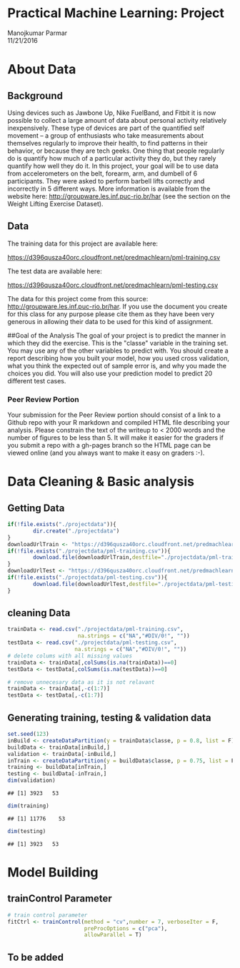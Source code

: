 # Practical Machine Learning: Project
Manojkumar Parmar  
11/21/2016  


# About Data
## Background
Using devices such as Jawbone Up, Nike FuelBand, and Fitbit it is now possible to collect a large amount of data about personal activity relatively inexpensively. These type of devices are part of the quantified self movement – a group of enthusiasts who take measurements about themselves regularly to improve their health, to find patterns in their behavior, or because they are tech geeks. One thing that people regularly do is quantify how much of a particular activity they do, but they rarely quantify how well they do it. In this project, your goal will be to use data from accelerometers on the belt, forearm, arm, and dumbell of 6 participants. They were asked to perform barbell lifts correctly and incorrectly in 5 different ways. More information is available from the website here: http://groupware.les.inf.puc-rio.br/har (see the section on the Weight Lifting Exercise Dataset).

## Data

The training data for this project are available here:

https://d396qusza40orc.cloudfront.net/predmachlearn/pml-training.csv

The test data are available here:

https://d396qusza40orc.cloudfront.net/predmachlearn/pml-testing.csv

The data for this project come from this source: http://groupware.les.inf.puc-rio.br/har. If you use the document you create for this class for any purpose please cite them as they have been very generous in allowing their data to be used for this kind of assignment.

##Goal of the Analysis
The goal of your project is to predict the manner in which they did the exercise. This is the "classe" variable in the training set. You may use any of the other variables to predict with. You should create a report describing how you built your model, how you used cross validation, what you think the expected out of sample error is, and why you made the choices you did. You will also use your prediction model to predict 20 different test cases.

### Peer Review Portion

Your submission for the Peer Review portion should consist of a link to a Github repo with your R markdown and compiled HTML file describing your analysis. Please constrain the text of the writeup to < 2000 words and the number of figures to be less than 5. It will make it easier for the graders if you submit a repo with a gh-pages branch so the HTML page can be viewed online (and you always want to make it easy on graders :-).

# Data Cleaning & Basic analysis

## Getting Data


```r
if(!file.exists("./projectdata")){
        dir.create("./projectdata")
}
downloadUrlTrain <- "https://d396qusza40orc.cloudfront.net/predmachlearn/pml-training.csv"
if(!file.exists("./projectdata/pml-training.csv")){
        download.file(downloadUrlTrain,destfile="./projectdata/pml-training.csv",method="curl")
}
downloadUrlTest <- "https://d396qusza40orc.cloudfront.net/predmachlearn/pml-testing.csv"
if(!file.exists("./projectdata/pml-testing.csv")){
        download.file(downloadUrlTest,destfile="./projectdata/pml-testing.csv",method="curl")
}
```


## cleaning Data


```r
trainData <- read.csv("./projectdata/pml-training.csv", 
                      na.strings = c("NA","#DIV/0!", ""))
testData <- read.csv("./projectdata/pml-testing.csv",
                     na.strings = c("NA","#DIV/0!", ""))
# delete colums with all missing values
trainData <- trainData[,colSums(is.na(trainData))==0]
testData <- testData[,colSums(is.na(testData))==0]

# remove unnecesary data as it is not relavant
trainData <- trainData[,-c(1:7)]
testData <- testData[,-c(1:7)]
```


## Generating training, testing & validation data


```r
set.seed(123)
inBuild <- createDataPartition(y = trainData$classe, p = 0.8, list = F)
buildData <- trainData[inBuild,]
validation <- trainData[-inBuild,]
inTrain <- createDataPartition(y = buildData$classe, p = 0.75, list = F)
training <- buildData[inTrain,]
testing <- buildData[-inTrain,]
dim(validation)
```

```
## [1] 3923   53
```

```r
dim(training)
```

```
## [1] 11776    53
```

```r
dim(testing)
```

```
## [1] 3923   53
```


# Model Building

## trainControl Parameter

```r
# train control parameter
fitCtrl <- trainControl(method = "cv",number = 7, verboseIter = F, 
                        preProcOptions = c("pca"),
                        allowParallel = T)
```


## To be added


